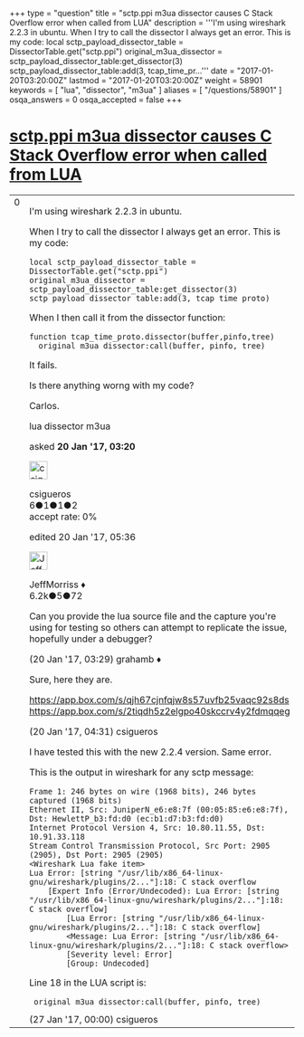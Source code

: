 +++
type = "question"
title = "sctp.ppi m3ua dissector causes C Stack Overflow error when called from LUA"
description = '''I&#x27;m using wireshark 2.2.3 in ubuntu.  When I try to call the dissector I always get an error. This is my code: local sctp_payload_dissector_table = DissectorTable.get(&quot;sctp.ppi&quot;) original_m3ua_dissector = sctp_payload_dissector_table:get_dissector(3)  sctp_payload_dissector_table:add(3, tcap_time_pr...'''
date = "2017-01-20T03:20:00Z"
lastmod = "2017-01-20T03:20:00Z"
weight = 58901
keywords = [ "lua", "dissector", "m3ua" ]
aliases = [ "/questions/58901" ]
osqa_answers = 0
osqa_accepted = false
+++

<div class="headNormal">

# [sctp.ppi m3ua dissector causes C Stack Overflow error when called from LUA](/questions/58901/sctpppi-m3ua-dissector-causes-c-stack-overflow-error-when-called-from-lua)

</div>

<div id="main-body">

<div id="askform">

<table id="question-table" style="width:100%;"><colgroup><col style="width: 50%" /><col style="width: 50%" /></colgroup><tbody><tr class="odd"><td style="width: 30px; vertical-align: top"><div class="vote-buttons"><div id="post-58901-score" class="post-score" title="current number of votes">0</div><div id="favorite-count" class="favorite-count"></div></div></td><td><div id="item-right"><div class="question-body"><p>I'm using wireshark 2.2.3 in ubuntu.</p><p>When I try to call the dissector I always get an error. This is my code:</p><pre><code>local sctp_payload_dissector_table = DissectorTable.get(&quot;sctp.ppi&quot;)
original_m3ua_dissector = sctp_payload_dissector_table:get_dissector(3) 
sctp_payload_dissector_table:add(3, tcap_time_proto)</code></pre><p>When I then call it from the dissector function:</p><pre><code>function tcap_time_proto.dissector(buffer,pinfo,tree)
  original_m3ua_dissector:call(buffer, pinfo, tree)</code></pre><p>It fails.</p><p>Is there anything worng with my code?</p><p>Carlos.</p></div><div id="question-tags" class="tags-container tags">lua dissector m3ua</div><div id="question-controls" class="post-controls"></div><div class="post-update-info-container"><div class="post-update-info post-update-info-user"><p>asked <strong>20 Jan '17, 03:20</strong></p><img src="https://secure.gravatar.com/avatar/aa9c89ae16fe7b7ad1502afa28d16f68?s=32&amp;d=identicon&amp;r=g" class="gravatar" width="32" height="32" alt="csigueros&#39;s gravatar image" /><p>csigueros<br />
<span class="score" title="6 reputation points">6</span><span title="1 badges"><span class="badge1">●</span><span class="badgecount">1</span></span><span title="1 badges"><span class="silver">●</span><span class="badgecount">1</span></span><span title="2 badges"><span class="bronze">●</span><span class="badgecount">2</span></span><br />
<span class="accept_rate" title="Rate of the user&#39;s accepted answers">accept rate:</span> <span title="csigueros has no accepted answers">0%</span></p></div><div class="post-update-info post-update-info-edited"><p>edited 20 Jan '17, 05:36</p><img src="https://secure.gravatar.com/avatar/e0564001bb7deb960d5d9d9c1e0ba074?s=32&amp;d=identicon&amp;r=g" class="gravatar" width="32" height="32" alt="JeffMorriss&#39;s gravatar image" /><p>JeffMorriss ♦<br />
<span class="score" title="6219 reputation points"><span>6.2k</span></span><span title="5 badges"><span class="silver">●</span><span class="badgecount">5</span></span><span title="72 badges"><span class="bronze">●</span><span class="badgecount">72</span></span></p></div></div><div id="comments-container-58901" class="comments-container"><span id="58902"></span><div id="comment-58902" class="comment"><div id="post-58902-score" class="comment-score"></div><div class="comment-text"><p>Can you provide the lua source file and the capture you're using for testing so others can attempt to replicate the issue, hopefully under a debugger?</p></div><div id="comment-58902-info" class="comment-info"><span class="comment-age">(20 Jan '17, 03:29)</span> grahamb ♦</div></div><span id="58903"></span><div id="comment-58903" class="comment"><div id="post-58903-score" class="comment-score"></div><div class="comment-text"><p>Sure, here they are.</p><p><a href="https://app.box.com/s/qjh67cjnfqjw8s57uvfb25vaqc92s8ds">https://app.box.com/s/qjh67cjnfqjw8s57uvfb25vaqc92s8ds</a> <a href="https://app.box.com/s/2tiqdh5z2elgpo40skccrv4y2fdmqqeg">https://app.box.com/s/2tiqdh5z2elgpo40skccrv4y2fdmqqeg</a></p></div><div id="comment-58903-info" class="comment-info"><span class="comment-age">(20 Jan '17, 04:31)</span> csigueros</div></div><span id="59098"></span><div id="comment-59098" class="comment"><div id="post-59098-score" class="comment-score"></div><div class="comment-text"><p>I have tested this with the new 2.2.4 version. Same error.</p><p>This is the output in wireshark for any sctp message:</p><pre><code>Frame 1: 246 bytes on wire (1968 bits), 246 bytes captured (1968 bits)
Ethernet II, Src: JuniperN_e6:e8:7f (00:05:85:e6:e8:7f), Dst: HewlettP_b3:fd:d0 (ec:b1:d7:b3:fd:d0)
Internet Protocol Version 4, Src: 10.80.11.55, Dst: 10.91.33.118
Stream Control Transmission Protocol, Src Port: 2905 (2905), Dst Port: 2905 (2905)
&lt;Wireshark Lua fake item&gt;
Lua Error: [string &quot;/usr/lib/x86_64-linux-gnu/wireshark/plugins/2...&quot;]:18: C stack overflow     
    [Expert Info (Error/Undecoded): Lua Error: [string &quot;/usr/lib/x86_64-linux-gnu/wireshark/plugins/2...&quot;]:18: C stack overflow]
        [Lua Error: [string &quot;/usr/lib/x86_64-linux-gnu/wireshark/plugins/2...&quot;]:18: C stack overflow]
        &lt;Message: Lua Error: [string &quot;/usr/lib/x86_64-linux-gnu/wireshark/plugins/2...&quot;]:18: C stack overflow&gt;
        [Severity level: Error]
        [Group: Undecoded]</code></pre><p>Line 18 in the LUA script is:</p><pre><code> original_m3ua_dissector:call(buffer, pinfo, tree)</code></pre></div><div id="comment-59098-info" class="comment-info"><span class="comment-age">(27 Jan '17, 00:00)</span> csigueros</div></div></div><div id="comment-tools-58901" class="comment-tools"></div><div class="clear"></div><div id="comment-58901-form-container" class="comment-form-container"></div><div class="clear"></div></div></td></tr></tbody></table>

</div>

</div>

